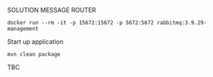 SOLUTION MESSAGE ROUTER

```shell
docker run --rm -it -p 15672:15672 -p 5672:5672 rabbitmq:3.9.29-management
```

Start up application

```shell
mvn clean package
```

TBC
